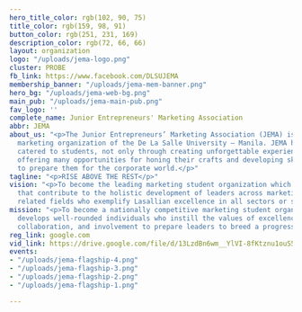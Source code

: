 ```yaml
---
hero_title_color: rgb(102, 90, 75)
title_color: rgb(159, 98, 91)
button_color: rgb(251, 231, 169)
description_color: rgb(72, 66, 66)
layout: organization
logo: "/uploads/jema-logo.png"
cluster: PROBE
fb_link: https://www.facebook.com/DLSUJEMA
membership_banner: "/uploads/jema-mem-banner.png"
hero_bg: "/uploads/jema-web-bg.png"
main_pub: "/uploads/jema-main-pub.png"
fav_logo: ''
complete_name: Junior Entrepreneurs' Marketing Association
abbr: JEMA
about_us: "<p>The Junior Entrepreneurs’ Marketing Association (JEMA) is the premiere
  marketing organization of the De La Salle University – Manila. JEMA has continually
  catered to students, not only through creating unforgettable experiences, but through
  offering many opportunities for honing their crafts and developing skills needed
  to prepare them for the corporate world.</p>"
tagline: "<p>RISE ABOVE THE REST</p>"
vision: "<p>To become the leading marketing student organization which creates opportunities
  that contribute to the holistic development of leaders across marketing and other
  related fields who exemplify Lasallian excellence in all sectors or society.</p>"
mission: "<p>To become a nationally competitive marketing student organization that
  develops well-rounded individuals who instill the values of excellence, inclusively,
  collaboration, and involvement to prepare leaders to breed a progressive society.</p>"
reg_link: google.com
vid_link: https://drive.google.com/file/d/13LzdBn6wm__YlVI-8fKtznu1ouS5SEdg/preview
events:
- "/uploads/jema-flagship-4.png"
- "/uploads/jema-flagship-3.png"
- "/uploads/jema-flagship-2.png"
- "/uploads/jema-flagship-1.png"

---
```

